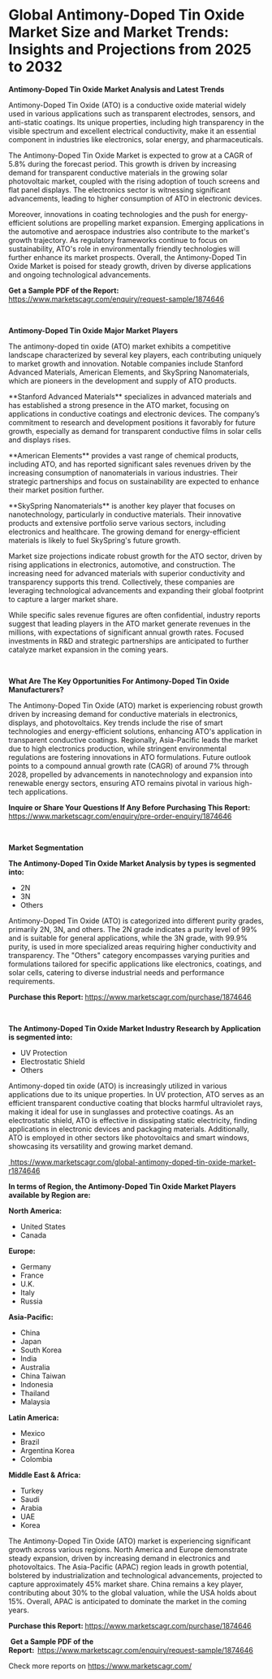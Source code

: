 <p><h1>Global Antimony-Doped Tin Oxide Market Size and Market Trends: Insights and Projections from 2025 to 2032</h1></p><p><strong>Antimony-Doped Tin Oxide Market Analysis and Latest Trends</strong></p>
<p><p>Antimony-Doped Tin Oxide (ATO) is a conductive oxide material widely used in various applications such as transparent electrodes, sensors, and anti-static coatings. Its unique properties, including high transparency in the visible spectrum and excellent electrical conductivity, make it an essential component in industries like electronics, solar energy, and pharmaceuticals.</p><p>The Antimony-Doped Tin Oxide Market is expected to grow at a CAGR of 5.8% during the forecast period. This growth is driven by increasing demand for transparent conductive materials in the growing solar photovoltaic market, coupled with the rising adoption of touch screens and flat panel displays. The electronics sector is witnessing significant advancements, leading to higher consumption of ATO in electronic devices. </p><p>Moreover, innovations in coating technologies and the push for energy-efficient solutions are propelling market expansion. Emerging applications in the automotive and aerospace industries also contribute to the market's growth trajectory. As regulatory frameworks continue to focus on sustainability, ATO's role in environmentally friendly technologies will further enhance its market prospects. Overall, the Antimony-Doped Tin Oxide Market is poised for steady growth, driven by diverse applications and ongoing technological advancements.</p></p>
<p><strong>Get a Sample PDF of the Report:&nbsp;</strong> <a href="https://www.marketscagr.com/enquiry/request-sample/1874646?utm_campaign=2235&utm_medium=2&utm_source=Github&utm_content=ia&utm_term=04022025&utm_id=antimony-doped-tin-oxide">https://www.marketscagr.com/enquiry/request-sample/1874646</a></p>
<p>&nbsp;</p>
<p><strong>Antimony-Doped Tin Oxide Major Market Players</strong></p>
<p><p>The antimony-doped tin oxide (ATO) market exhibits a competitive landscape characterized by several key players, each contributing uniquely to market growth and innovation. Notable companies include Stanford Advanced Materials, American Elements, and SkySpring Nanomaterials, which are pioneers in the development and supply of ATO products.</p><p>**Stanford Advanced Materials** specializes in advanced materials and has established a strong presence in the ATO market, focusing on applications in conductive coatings and electronic devices. The company’s commitment to research and development positions it favorably for future growth, especially as demand for transparent conductive films in solar cells and displays rises.</p><p>**American Elements** provides a vast range of chemical products, including ATO, and has reported significant sales revenues driven by the increasing consumption of nanomaterials in various industries. Their strategic partnerships and focus on sustainability are expected to enhance their market position further.</p><p>**SkySpring Nanomaterials** is another key player that focuses on nanotechnology, particularly in conductive materials. Their innovative products and extensive portfolio serve various sectors, including electronics and healthcare. The growing demand for energy-efficient materials is likely to fuel SkySpring's future growth.</p><p>Market size projections indicate robust growth for the ATO sector, driven by rising applications in electronics, automotive, and construction. The increasing need for advanced materials with superior conductivity and transparency supports this trend. Collectively, these companies are leveraging technological advancements and expanding their global footprint to capture a larger market share.</p><p>While specific sales revenue figures are often confidential, industry reports suggest that leading players in the ATO market generate revenues in the millions, with expectations of significant annual growth rates. Focused investments in R&D and strategic partnerships are anticipated to further catalyze market expansion in the coming years.</p></p>
<p>&nbsp;</p>
<p><strong>What Are The Key Opportunities For Antimony-Doped Tin Oxide Manufacturers?</strong></p>
<p><p>The Antimony-Doped Tin Oxide (ATO) market is experiencing robust growth driven by increasing demand for conductive materials in electronics, displays, and photovoltaics. Key trends include the rise of smart technologies and energy-efficient solutions, enhancing ATO's application in transparent conductive coatings. Regionally, Asia-Pacific leads the market due to high electronics production, while stringent environmental regulations are fostering innovations in ATO formulations. Future outlook points to a compound annual growth rate (CAGR) of around 7% through 2028, propelled by advancements in nanotechnology and expansion into renewable energy sectors, ensuring ATO remains pivotal in various high-tech applications.</p></p>
<p><strong>Inquire or Share Your Questions If Any Before Purchasing This Report:</strong> <a href="https://www.marketscagr.com/enquiry/pre-order-enquiry/1874646?utm_campaign=2235&utm_medium=2&utm_source=Github&utm_content=ia&utm_term=04022025&utm_id=antimony-doped-tin-oxide">https://www.marketscagr.com/enquiry/pre-order-enquiry/1874646</a></p>
<p>&nbsp;</p>
<p><strong>Market Segmentation</strong></p>
<p><strong>The Antimony-Doped Tin Oxide Market Analysis by types is segmented into:</strong></p>
<p><ul><li>2N</li><li>3N</li><li>Others</li></ul></p>
<p><p>Antimony-Doped Tin Oxide (ATO) is categorized into different purity grades, primarily 2N, 3N, and others. The 2N grade indicates a purity level of 99% and is suitable for general applications, while the 3N grade, with 99.9% purity, is used in more specialized areas requiring higher conductivity and transparency. The "Others" category encompasses varying purities and formulations tailored for specific applications like electronics, coatings, and solar cells, catering to diverse industrial needs and performance requirements.</p></p>
<p><strong>Purchase this Report:&nbsp;</strong><a href="https://www.marketscagr.com/purchase/1874646?utm_campaign=2235&utm_medium=2&utm_source=Github&utm_content=ia&utm_term=04022025&utm_id=antimony-doped-tin-oxide">https://www.marketscagr.com/purchase/1874646</a></p>
<p>&nbsp;</p>
<p><strong>The Antimony-Doped Tin Oxide Market Industry Research by Application is segmented into:</strong></p>
<p><ul><li>UV Protection</li><li>Electrostatic Shield</li><li>Others</li></ul></p>
<p><p>Antimony-doped tin oxide (ATO) is increasingly utilized in various applications due to its unique properties. In UV protection, ATO serves as an efficient transparent conductive coating that blocks harmful ultraviolet rays, making it ideal for use in sunglasses and protective coatings. As an electrostatic shield, ATO is effective in dissipating static electricity, finding applications in electronic devices and packaging materials. Additionally, ATO is employed in other sectors like photovoltaics and smart windows, showcasing its versatility and growing market demand.</p></p>
<p><a href="https://www.marketscagr.com/global-antimony-doped-tin-oxide-market-r1874646?utm_campaign=2235&utm_medium=2&utm_source=Github&utm_content=ia&utm_term=04022025&utm_id=antimony-doped-tin-oxide">&nbsp;https://www.marketscagr.com/global-antimony-doped-tin-oxide-market-r1874646</a></p>
<p><strong>In terms of Region, the Antimony-Doped Tin Oxide Market Players available by Region are:</strong></p>
<p>
    <p> <strong> North America: </strong>
        <ul>
            <li>United States</li>
            <li>Canada</li>
        </ul>
        </p> 
    <p> <strong> Europe: </strong>
        <ul>
            <li>Germany</li>
            <li>France</li>
            <li>U.K.</li>
            <li>Italy</li>
            <li>Russia</li>
        </ul>
        </p> 
    <p> <strong> Asia-Pacific: </strong>
        <ul>
            <li>China</li>
            <li>Japan</li>
            <li>South Korea</li>
            <li>India</li>
            <li>Australia</li>
            <li>China Taiwan</li>
            <li>Indonesia</li>
            <li>Thailand</li>
            <li>Malaysia</li>
        </ul>
        </p> 
    <p> <strong> Latin America: </strong>
        <ul>
            <li>Mexico</li>
            <li>Brazil</li>
            <li>Argentina Korea</li>
            <li>Colombia</li>
        </ul>
        </p> 
    <p> <strong> Middle East & Africa: </strong>
        <ul>
            <li>Turkey</li>
            <li>Saudi</li>
            <li>Arabia</li>
            <li>UAE</li>
            <li>Korea</li>
        </ul>
    </p>
    </p>
<p><p>The Antimony-Doped Tin Oxide (ATO) market is experiencing significant growth across various regions. North America and Europe demonstrate steady expansion, driven by increasing demand in electronics and photovoltaics. The Asia-Pacific (APAC) region leads in growth potential, bolstered by industrialization and technological advancements, projected to capture approximately 45% market share. China remains a key player, contributing about 30% to the global valuation, while the USA holds about 15%. Overall, APAC is anticipated to dominate the market in the coming years.</p></p>
<p><strong>Purchase this Report: </strong><a href="https://www.marketscagr.com/purchase/1874646?utm_campaign=2235&utm_medium=2&utm_source=Github&utm_content=ia&utm_term=04022025&utm_id=antimony-doped-tin-oxide">https://www.marketscagr.com/purchase/1874646</a></p>
<p>&nbsp;<strong>Get a Sample PDF of the Report:&nbsp;&nbsp;</strong><a href="https://www.marketscagr.com/enquiry/request-sample/1874646?utm_campaign=2235&utm_medium=2&utm_source=Github&utm_content=ia&utm_term=04022025&utm_id=antimony-doped-tin-oxide">https://www.marketscagr.com/enquiry/request-sample/1874646</a></p>
<p><strong></strong></p>
<p>Check more reports on <a href="https://www.marketscagr.com/?utm_campaign=2235&utm_medium=2&utm_source=Github&utm_content=ia&utm_term=04022025&utm_id=antimony-doped-tin-oxide">https://www.marketscagr.com/</a></p>